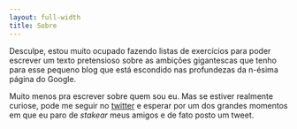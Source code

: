 ```yaml
---
layout: full-width
title: Sobre
---
```


Desculpe, estou muito ocupado fazendo listas de exercícios para poder escrever um texto pretensioso sobre as ambições gigantescas que tenho para esse pequeno blog que está escondido nas profundezas da n-ésima página do Google.

Muito menos pra escrever sobre quem sou eu. Mas se estiver realmente curiose, pode me seguir no [twitter](https://twitter.com/igorlemes84) e esperar por um dos grandes momentos em que eu paro de *stakear* meus amigos e de fato posto um tweet.